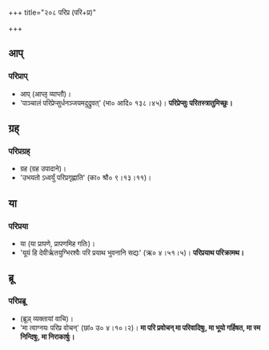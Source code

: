 +++
title="२०८ परिप्र (परि+प्र)"

+++

## आप्
### परिप्राप्
- आप् (आप्लृ व्याप्तौ)।
- 'पाञ्चालं परिप्रेप्सुर्धनञ्जयमदुद्रुवत्' (भा० आदि० १३८।४५)। **परिप्रेप्सुः परितस्त्रातुमिच्छुः।**

## ग्रह्
### परिप्रग्रह्
- ग्रह (ग्रह उपादाने)।
- 'उभयतो ऽध्वर्युं परिप्रगृह्णाति' (का० श्रौ० ९।१३।११)।

## या
### परिप्रया
- या (या प्रापणे, प्रापणमिह गतिः)।
- 'यूयं हि देवीर्ऋतयुग्भिरश्वैः परि प्रयाथ भुवनानि सद्यः' (ऋ० ४।५१।५)। **परिप्रयाथ परिक्रामथ।**

## ब्रू
### परिप्रब्रू
- (ब्रूञ् व्यक्तायां वाचि)।
- 'मा त्वाग्नयः परिप्र वोचन्' (छां० उ० ४।१०।२)। **मा परि प्रवोचन् मा परिवादिषुः, मा भूयो गर्हिषत, मा स्म निन्दिषुः, मा निराकार्षुः।**

